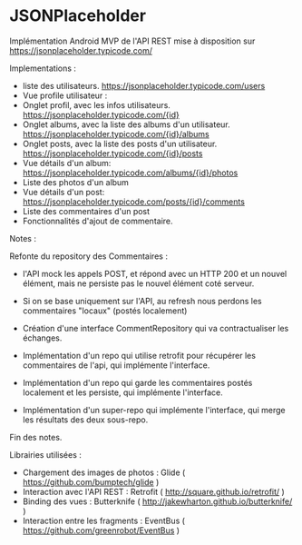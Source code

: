 # JSONPlaceholder


Implémentation Android MVP de l'API REST
mise à disposition sur https://jsonplaceholder.typicode.com/

Implementations :  
 - liste des utilisateurs. https://jsonplaceholder.typicode.com/users
 - Vue profile utilisateur :
  - Onglet profil, avec les infos utilisateurs. https://jsonplaceholder.typicode.com/{id}
  - Onglet albums, avec la liste des albums d'un utilisateur. https://jsonplaceholder.typicode.com/{id}/albums
  - Onglet posts, avec la liste des posts d'un utilisateur. https://jsonplaceholder.typicode.com/{id}/posts
 - Vue détails d'un album: https://jsonplaceholder.typicode.com/albums/{id}/photos
  - Liste des photos d'un album
 - Vue détails d'un post: https://jsonplaceholder.typicode.com/posts/{id}/comments
  - Liste des commentaires d'un post
  - Fonctionnalités d'ajout de commentaire.

Notes : 

Refonte du repository des Commentaires :
 - l'API mock les appels POST, et répond avec un HTTP 200 et un nouvel élément, mais ne persiste pas le nouvel élément coté serveur.
 - Si on se base uniquement sur l'API, au refresh nous perdons les commentaires "locaux" (postés localement)
 
 - Création d'une interface CommentRepository qui va contractualiser les échanges.
 - Implémentation d'un repo qui utilise retrofit pour récupérer les commentaires de l'api, qui implémente l'interface.
 - Implémentation d'un repo qui garde les commentaires postés localement et les persiste, qui implémente l'interface.
 - Implémentation d'un super-repo qui implémente l'interface, qui merge les résultats des deux sous-repo.
 
Fin des notes.  

Librairies utilisées : 
 - Chargement des images de photos : Glide ( https://github.com/bumptech/glide )
 - Interaction avec l'API REST : Retrofit ( http://square.github.io/retrofit/ )
 - Binding des vues : Butterknife ( http://jakewharton.github.io/butterknife/ )
 - Interaction entre les fragments : EventBus ( https://github.com/greenrobot/EventBus )
